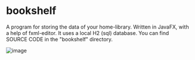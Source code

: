# bookshelf
A program for storing the data of your home-library. Written in JavaFX, with a help of fxml-editor. It uses a local H2 (sql) database.
You can find SOURCE CODE in the "bookshelf" directory.

![image](https://github.com/miklos1125/bookshelf/assets/127934692/79093bfa-0dbf-4ec3-92a1-3b1e7b7545ce)


